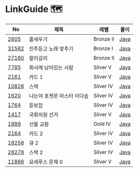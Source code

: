 # LinkGuide 🗺


| No                                             | 제목              | 레벨 | 풀이                                                                                       |
|------------------------------------------------|-----------------|------|------------------------------------------------------------------------------------------|
| [2605](https://www.acmicpc.net/problem/2605)   | 줄세우기            | Bronze II | [Java](https://github.com/hyeji111544/Algorithm/tree/main/DataStructures/problems/2605)  |
| [31562](https://www.acmicpc.net/problem/31562) | 전주듣고 노래 맞추기     | Bronze I | [Java](https://github.com/hyeji111544/Algorithm/tree/main/DataStructures/problems/31562) |
| [27160](https://www.acmicpc.net/problem/27160) | 할리갈리            |Bronze II| [Java](https://github.com/hyeji111544/Algorithm/tree/main/DataStructures/problems/27160) |
| [7785](https://www.acmicpc.net/problem/7785)   | 회사에 남아있는 사람     |Silver V| [Java](https://github.com/hyeji111544/Algorithm/tree/main/DataStructures/problems/7785)  |
| [2161](https://www.acmicpc.net/problem/2161)   | 카드 1            |Silver V | [Java](https://github.com/hyeji111544/Algorithm/tree/main/DataStructures/problems/2161)  |
| [10828](https://www.acmicpc.net/problem/10828) | 스택              |Silver IV | [Java](https://github.com/hyeji111544/Algorithm/tree/main/DataStructures/problems/10828) |
| [1620](https://www.acmicpc.net/problem/1620)   | 나는야 포켓몬 마스터 이다솜 |Silver IV | [Java](https://github.com/hyeji111544/Algorithm/tree/main/DataStructures/problems/1620)  |
| [1764](https://www.acmicpc.net/problem/1764)   | 듣보잡             |Silver IV | [Java](https://github.com/hyeji111544/Algorithm/tree/main/DataStructures/problems/1764)  |
| [1417](https://www.acmicpc.net/problem/1417)   | 국회의원 선거         |Silver V | [Java](https://github.com/hyeji111544/Algorithm/tree/main/DataStructures/problems/1417)  |
| [1889](https://www.acmicpc.net/problem/1889)   | 선물 교환           | Gold IV    | [Java](https://github.com/hyeji111544/Algorithm/tree/main/DataStructures/problems/1889)  |
| [2164](https://www.acmicpc.net/problem/2164)   | 카드 2            | Silver IV   | [Java](https://github.com/hyeji111544/Algorithm/tree/main/DataStructures/problems/2164)  |
| [18258](https://www.acmicpc.net/problem/18258)   | 큐 2             | Silver IV   | [Java](https://github.com/hyeji111544/Algorithm/tree/main/DataStructures/problems/18258) |
| [28278](https://www.acmicpc.net/problem/28278)   | 스택 2             | Silver IV   | [Java](https://github.com/hyeji111544/Algorithm/tree/main/DataStructures/problems/28278) |
| [11866](https://www.acmicpc.net/problem/11866)   | 요세푸스 문제 0       | Silver V    | [Java](https://github.com/hyeji111544/Algorithm/tree/main/DataStructures/problems/11866) |
